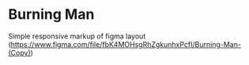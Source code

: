 # Burning Man
Simple responsive markup of figma layout (https://www.figma.com/file/fbK4MOHsgRhZgkunhxPcfI/Burning-Man-(Copy))
